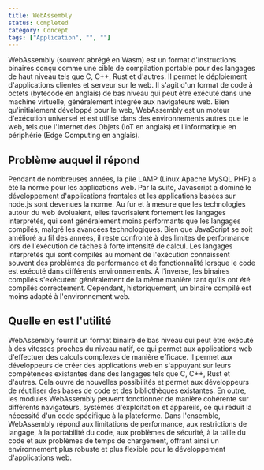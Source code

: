 ```yaml
---
title: WebAssembly
status: Completed
category: Concept
tags: ["Application", "", ""]
---
```


WebAssembly (souvent abrégé en Wasm) est un format d'instructions binaires conçu comme une cible de compilation portable pour des langages de haut niveau tels que C, C++, Rust et d'autres. Il permet le déploiement d'applications clientes et serveur sur le web.
Il s'agit d'un format de code à octets (bytecode en anglais) de bas niveau qui peut être exécuté dans une machine virtuelle, généralement intégrée aux navigateurs web. Bien qu'initialement développé pour le web, WebAssembly est un moteur d'exécution universel et est utilisé dans des environnements autres que le web, tels que l'Internet des Objets (IoT en anglais) et l'informatique en périphérie (Edge Computing en anglais).

## Problème auquel il répond

Pendant de nombreuses années, la pile LAMP (Linux Apache MySQL PHP) a été la norme pour les applications web. Par la suite, Javascript a dominé le développement d'applications frontales et les applications basées sur node.js sont devenues la norme. Au fur et à mesure que les technologies autour du web évoluaient, elles favorisaient fortement les langages interprétés, qui sont généralement moins performants que les langages compilés, malgré les avancées technologiques.
Bien que JavaScript se soit amélioré au fil des années, il reste confronté à des limites de performance lors de l'exécution de tâches à forte intensité de calcul.
Les langages interprétés qui sont compilés au moment de l'exécution connaissent souvent des problèmes de performance et de fonctionnalité lorsque le code est exécuté dans différents environnements. À l'inverse, les binaires compilés s'exécutent généralement de la même manière tant qu'ils ont été compilés correctement. Cependant, historiquement, un binaire compilé est moins adapté à l'environnement web.

## Quelle en est l'utilité

WebAssembly fournit un format binaire de bas niveau qui peut être exécuté à des vitesses proches du niveau natif, ce qui permet aux applications web d'effectuer des calculs complexes de manière efficace.
Il permet aux développeurs de créer des applications web en s'appuyant sur leurs compétences existantes dans des langages tels que C, C++, Rust et d'autres.
Cela ouvre de nouvelles possibilités et permet aux développeurs de réutiliser des bases de code et des bibliothèques existantes.
En outre, les modules WebAssembly peuvent fonctionner de manière cohérente sur différents navigateurs, systèmes d'exploitation et appareils, ce qui réduit la nécessité d'un code spécifique à la plateforme.
Dans l'ensemble, WebAssembly répond aux limitations de performance, aux restrictions de langage, à la portabilité du code, aux problèmes de sécurité, à la taille du code et aux problèmes de temps de chargement, offrant ainsi un environnement plus robuste et plus flexible pour le développement d'applications web.
